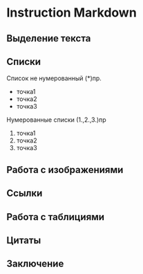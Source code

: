 # Instruction Markdown

## Выделение текста

## Списки

Список не нумерованный (*)пр.
* точка1
* точка2
* точка3

Нумерованные списки (1.,2.,3.)пр
1. точка1
2. точка2
3. точка3
## Работа с изображениями
 
## Ссылки

## Работа с таблициями

## Цитаты

## Заключение